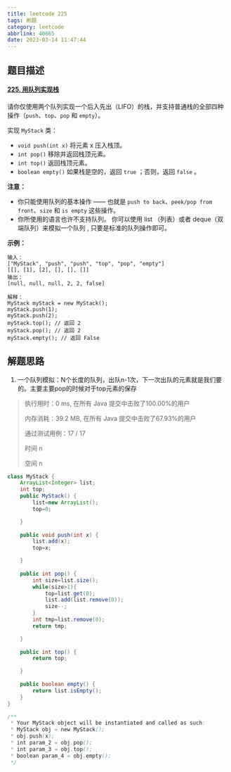 ```yaml
---
title: leetcode 225
tags: 刷题
category: leetcode
abbrlink: 40665
date: 2023-03-14 11:47:44
---
```


## 题目描述

#### [225. 用队列实现栈](https://leetcode.cn/problems/implement-stack-using-queues/)



请你仅使用两个队列实现一个后入先出（LIFO）的栈，并支持普通栈的全部四种操作（`push`、`top`、`pop` 和 `empty`）。

实现 `MyStack` 类：

- `void push(int x)` 将元素 x 压入栈顶。
- `int pop()` 移除并返回栈顶元素。
- `int top()` 返回栈顶元素。
- `boolean empty()` 如果栈是空的，返回 `true` ；否则，返回 `false` 。

 

**注意：**

- 你只能使用队列的基本操作 —— 也就是 `push to back`、`peek/pop from front`、`size` 和 `is empty` 这些操作。
- 你所使用的语言也许不支持队列。 你可以使用 list （列表）或者 deque（双端队列）来模拟一个队列 , 只要是标准的队列操作即可。

 

**示例：**

```
输入：
["MyStack", "push", "push", "top", "pop", "empty"]
[[], [1], [2], [], [], []]
输出：
[null, null, null, 2, 2, false]

解释：
MyStack myStack = new MyStack();
myStack.push(1);
myStack.push(2);
myStack.top(); // 返回 2
myStack.pop(); // 返回 2
myStack.empty(); // 返回 False
```

## 解题思路

1. 一个队列模拟：N个长度的队列，出队n-1次，下一次出队的元素就是我们要的。主要主要pop的时候对于top元素的保存

> 执行用时：0 ms, 在所有 Java 提交中击败了100.00%的用户
>
> 内存消耗：39.2 MB, 在所有 Java 提交中击败了67.93%的用户
>
> 通过测试用例：17 / 17
>
> 时间 n
>
> 空间 n

```java
class MyStack {
    ArrayList<Integer> list;
    int top;
    public MyStack() {
        list=new ArrayList();
        top=0;

    }
    
    public void push(int x) {
        list.add(x);
        top=x;

    }
    
    public int pop() {
        int size=list.size();
        while(size>1){
            top=list.get(0);
            list.add(list.remove(0));
            size--;
        }
        int tmp=list.remove(0);
        return tmp;

    }
    
    public int top() {
        return top;

    }
    
    public boolean empty() {
        return list.isEmpty();
    }
}

/**
 * Your MyStack object will be instantiated and called as such:
 * MyStack obj = new MyStack();
 * obj.push(x);
 * int param_2 = obj.pop();
 * int param_3 = obj.top();
 * boolean param_4 = obj.empty();
 */
```

